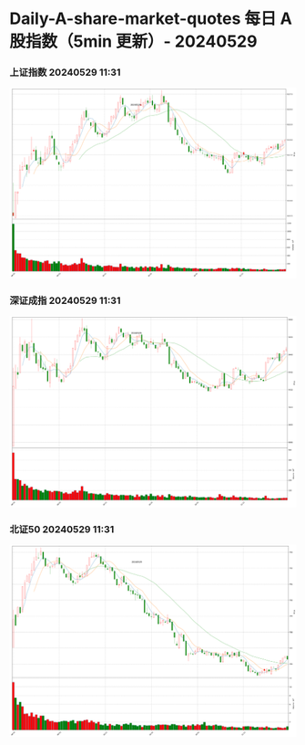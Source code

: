 
# Daily-A-share-market-quotes 每日 A 股指数（5min 更新）- 20240529

### 上证指数 20240529 11:31
![](./fig/2024/5/20240529-sh000001.png)

### 深证成指 20240529 11:31
![](./fig/2024/5/20240529-sz399001.png)

### 北证50 20240529 11:31
![](./fig/2024/5/20240529-bj899050.png)
